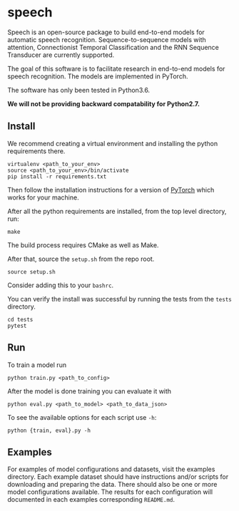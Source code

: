 # speech

Speech is an open-source package to build end-to-end models for automatic
speech recognition. Sequence-to-sequence models with attention,
Connectionist Temporal Classification and the RNN Sequence Transducer
are currently supported.

The goal of this software is to facilitate research in end-to-end models for
speech recognition. The models are implemented in PyTorch.

The software has only been tested in Python3.6. 

**We will not be providing backward compatability for Python2.7.**

## Install

We recommend creating a virtual environment and installing the python
requirements there.

```
virtualenv <path_to_your_env>
source <path_to_your_env>/bin/activate
pip install -r requirements.txt
```

Then follow the installation instructions for a version of
[PyTorch](http://pytorch.org/) which works for your machine.

After all the python requirements are installed, from the top level directory,
run:

```
make
```

The build process requires CMake as well as Make.

After that, source the `setup.sh` from the repo root.

```
source setup.sh
```

Consider adding this to your `bashrc`.

You can verify the install was successful by running the
tests from the `tests` directory.

```
cd tests
pytest
```

## Run 

To train a model run
```
python train.py <path_to_config>
```

After the model is done training you can evaluate it with

```
python eval.py <path_to_model> <path_to_data_json>
```

To see the available options for each script use `-h`: 

```
python {train, eval}.py -h
```

## Examples

For examples of model configurations and datasets, visit the examples
directory. Each example dataset should have instructions and/or scripts for
downloading and preparing the data. There should also be one or more model
configurations available. The results for each configuration will documented in
each examples corresponding `README.md`.
